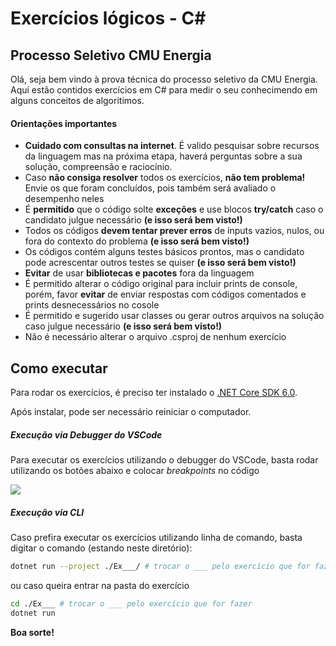 # Exercícios lógicos - C#
## Processo Seletivo CMU Energia

Olá, seja bem vindo à prova técnica do processo seletivo da CMU Energia. Aqui estão contidos exercícios em C# para medir o seu conhecimendo em alguns conceitos de algoritimos. 

#### Orientações importantes

- **Cuidado com consultas na internet**. É valido pesquisar sobre recursos da linguagem mas na próxima etapa, haverá perguntas sobre a sua solução, compreensão e raciocínio.
- Caso **não consiga resolver** todos os exercícios, **não tem problema!** Envie os que foram concluídos, pois também será avaliado o desempenho neles
- É **permitido** que o código solte **exceções** e use blocos **try/catch** caso o candidato julgue necessário **(e isso será bem visto!)**
- Todos os códigos **devem tentar prever erros** de inputs vazios, nulos, ou fora do contexto do problema **(e isso será bem visto!)**
- Os códigos contém alguns testes básicos prontos, mas o candidato pode acrescentar outros testes se quiser **(e isso será bem visto!)**
- **Evitar** de usar **bibliotecas e pacotes** fora da linguagem
- É permitido alterar o código original para incluir prints de console, porém, favor **evitar** de enviar respostas com códigos comentados e prints desnecessários no cosole
- É permitido e sugerido usar classes ou gerar outros arquivos na solução caso julgue necessário **(e isso será bem visto!)**
- Não é necessário alterar o arquivo .csproj de nenhum exercício

## Como executar

Para rodar os exercícios, é preciso ter instalado o [.NET Core SDK 6.0](https://dotnet.microsoft.com/en-us/download/dotnet/6.0).

Após instalar, pode ser necessário reiniciar o computador.

##### Execução via Debugger do VSCode
Para executar os exercícios utilizando o debugger do VSCode, basta rodar utilizando os botões abaixo e colocar *breakpoints* no código

![](https://solatio-gd-misc.s3.us-east-2.amazonaws.com/PublicFiles/ps-vscode-C%23-run-instructions.png)

##### Execução via CLI
Caso prefira executar os exercícios utilizando linha de comando, basta digitar o comando (estando neste diretório):

```sh
dotnet run --project ./Ex___/ # trocar o ___ pelo exercício que for fazer
```
ou caso queira entrar na pasta do exercício
```sh
cd ./Ex___ # trocar o ___ pelo exercício que for fazer
dotnet run 
```



**Boa sorte!**


